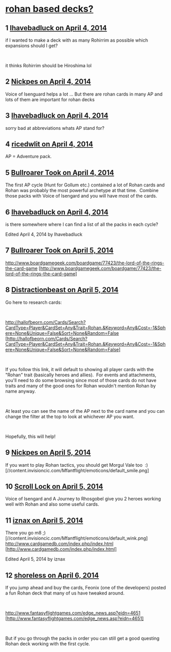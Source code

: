 # [rohan based decks?](https://community.fantasyflightgames.com/topic/103183-rohan-based-decks/)

## 1 [Ihavebadluck on April 4, 2014](https://community.fantasyflightgames.com/topic/103183-rohan-based-decks/?do=findComment&comment=1038871)

if I wanted to make a deck with as many Rohirrim as possible which expansions should I get?

 

it thinks Rohirrim should be Hiroshima lol 

## 2 [Nickpes on April 4, 2014](https://community.fantasyflightgames.com/topic/103183-rohan-based-decks/?do=findComment&comment=1038889)

Voice of Isenguard helps a lot ... But there are rohan cards in many AP and lots of them are important for rohan decks

## 3 [Ihavebadluck on April 4, 2014](https://community.fantasyflightgames.com/topic/103183-rohan-based-decks/?do=findComment&comment=1038890)

sorry bad at abbreviations whats AP stand for?

## 4 [ricedwlit on April 4, 2014](https://community.fantasyflightgames.com/topic/103183-rohan-based-decks/?do=findComment&comment=1038896)

AP = Adventure pack.

## 5 [Bullroarer Took on April 4, 2014](https://community.fantasyflightgames.com/topic/103183-rohan-based-decks/?do=findComment&comment=1038921)

The first AP cycle (Hunt for Gollum etc.) contained a lot of Rohan cards and Rohan was probably the most powerful archetype at that time.  Combine those packs with Voice of Isengard and you will have most of the cards.

## 6 [Ihavebadluck on April 4, 2014](https://community.fantasyflightgames.com/topic/103183-rohan-based-decks/?do=findComment&comment=1038929)

is there somewhere where I can find a list of all the packs in each cycle?

Edited April 4, 2014 by Ihavebadluck

## 7 [Bullroarer Took on April 5, 2014](https://community.fantasyflightgames.com/topic/103183-rohan-based-decks/?do=findComment&comment=1038951)

http://www.boardgamegeek.com/boardgame/77423/the-lord-of-the-rings-the-card-game [http://www.boardgamegeek.com/boardgame/77423/the-lord-of-the-rings-the-card-game]

## 8 [Distractionbeast on April 5, 2014](https://community.fantasyflightgames.com/topic/103183-rohan-based-decks/?do=findComment&comment=1039221)

Go here to research cards:

 

http://hallofbeorn.com/Cards/Search?CardType=Player&CardSet=Any&Trait=Rohan.&Keyword=Any&Cost=-1&Sphere=None&Unique=False&Sort=None&Random=False [http://hallofbeorn.com/Cards/Search?CardType=Player&CardSet=Any&Trait=Rohan.&Keyword=Any&Cost=-1&Sphere=None&Unique=False&Sort=None&Random=False]

 

If you follow this link, it will default to showing all player cards with the "Rohan" trait (basically heroes and allies).  For events and attachments, you'll need to do some browsing since most of those cards do not have traits and many of the good ones for Rohan wouldn't mention Rohan by name anyway. 

 

At least you can see the name of the AP next to the card name and you can change the filter at the top to look at whichever AP you want. 

 

Hopefully, this will help!

## 9 [Nickpes on April 5, 2014](https://community.fantasyflightgames.com/topic/103183-rohan-based-decks/?do=findComment&comment=1039373)

If you want to play Rohan tactics, you should get Morgul Vale too  :) [//content.invisioncic.com/Mfantflight/emoticons/default_smile.png]

## 10 [Scroll Lock on April 5, 2014](https://community.fantasyflightgames.com/topic/103183-rohan-based-decks/?do=findComment&comment=1039474)

Voice of Isengard and A Journey to Rhosgobel give you 2 heroes working well with Rohan and also some useful cards.

## 11 [iznax on April 5, 2014](https://community.fantasyflightgames.com/topic/103183-rohan-based-decks/?do=findComment&comment=1039723)

There you go m8 ;) [//content.invisioncic.com/Mfantflight/emoticons/default_wink.png]  http://www.cardgamedb.com/index.php/index.html [http://www.cardgamedb.com/index.php/index.html]

Edited April 5, 2014 by iznax

## 12 [shoreless on April 6, 2014](https://community.fantasyflightgames.com/topic/103183-rohan-based-decks/?do=findComment&comment=1039853)

If you jump ahead and buy the cards, Feonix (one of the developers) posted a fun Rohan deck that many of us have tweaked around.

 

http://www.fantasyflightgames.com/edge_news.asp?eidn=4651 [http://www.fantasyflightgames.com/edge_news.asp?eidn=4651]

 

But if you go through the packs in order you can still get a good questing Rohan deck working with the first cycle.

